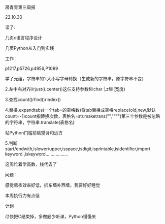 房青青第三周报

22.10.30

读了:

几页c语言程序设计

几页Python从入门到实践

工作：

p1217,p5726,p4956,P1089

学了元组，字符串的1.大小写字母转换（生成新的字符串，原字符串不变）

2.左中右对齐l/rjust().center()这仨支持参数fillchar |.zfill(宽度)

3.查找count()rfind()rindex()

4.替换.expandtabs(一个tab=的空格数)将tab替换成空格replace(old,new,默认count=-1)count指替换次数，表格名=str.maketrans("","""")第三个参数是被忽略的字符串，字符串.translate(表格名)

站Python门槛前眺望诗和远方

5.判断start/endwith,islower/upper,isspace,isdigit,isprintable,isidentifier,import keyword ,iskeyword..................

这周忙着学高数，线代去了

问题：

感觉熬夜效率好低，拆东墙补西墙，我要好好睡觉

本周执行力有点低

计划

尽快把C结束掉，多做题少听课，Python慢慢来